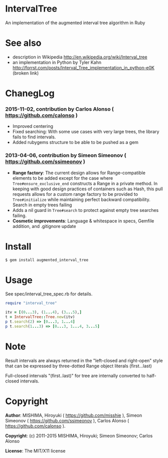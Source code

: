 # IntervalTree
An implementation of the augmented interval tree algorithm in Ruby

# See also
* description in Wikipedia http://en.wikipedia.org/wiki/Interval_tree
* an implementation in Python by Tyler Kahn http://forrst.com/posts/Interval_Tree_implementation_in_python-e0K (broken link)

# ChanegLog

### 2015-11-02, contribution by Carlos Alonso ( https://github.com/calonso )
* Improved centering
* Fixed searching: With some use cases with very large trees, the library fails to find intervals.
* Added rubygems structure to be able to be pushed as a gem  

### 2013-04-06, contribution by Simeon Simeonov ( https://github.com/ssimeonov )
* **Range factory**: The current design allows for Range-compatible elements to be added except for the case where `Tree#ensure_exclusive_end` constructs a Range in a private method. In keeping with good design practices of containers such as Hash, this pull requests allows for a custom range factory to be provided to `Tree#initialize` while maintaining perfect backward compatibility.
Search in empty trees failing
* Adds a nil guard in `Tree#search` to protect against empty tree searches failing.
* **Cosmetic improvements**: Language & whitespace in specs, Gemfile addition, and .gitignore update

# Install

```bash
$ gem install augmented_interval_tree
```

# Usage
See spec/interval_tree_spec.rb for details.
```ruby
require "interval_tree"

itv = [(0...3), (1...4), (3...5),]
t = IntervalTree::Tree.new(itv)
p t.search(2) => [0...3, 1...4]
p t.search(1...3) => [0...3, 1...4, 3...5]
```

# Note
Result intervals are always returned
in the "left-closed and right-open" style that can be expressed
by three-dotted Range object literals (first...last)

Full-closed intervals "(first..last)" for tree are internally
converted to half-closed intervals.

# Copyright
**Author**: MISHIMA, Hiroyuki ( https://github.com/misshie ),  Simeon Simeonov ( https://github.com/ssimeonov ), Carlos Alonso ( https://github.com/calonso ).

**Copyright**: (c) 2011-2015 MISHIMA, Hiroyuki; Simeon Simeonov; Carlos Alonso  

**License**: The MIT/X11 license

